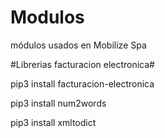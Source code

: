 # Modulos
módulos usados en Mobilize Spa

#Librerias facturacion electronica#

pip3 install facturacion-electronica

pip3 install num2words

pip3 install xmltodict

